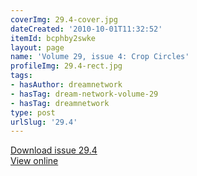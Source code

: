 ```yaml
---
coverImg: 29.4-cover.jpg
dateCreated: '2010-10-01T11:32:52'
itemId: bcphby2swke
layout: page
name: 'Volume 29, issue 4: Crop Circles'
profileImg: 29.4-rect.jpg
tags:
- hasAuthor: dreamnetwork
- hasTag: dream-network-volume-29
- hasTag: dreamnetwork
type: post
urlSlug: '29.4'
---
```

<a href="../files/pdfs/Volume_29/29.4_crop_circles.pdf" download="">Download issue 29.4</a><br><a href="../files/pdfs/Volume_29/29.4_crop_circles.pdf">View online</a>